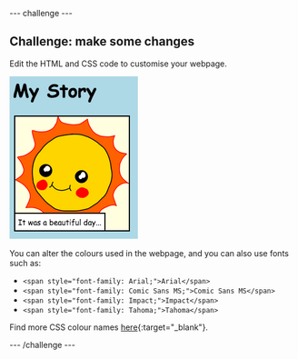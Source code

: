 --- challenge ---
## Challenge: make some changes
Edit the HTML and CSS code to customise your webpage.

![screenshot](images/story-changes.png)

You can alter the colours used in the webpage, and you can also use fonts such as:
+ `<span style="font-family: Arial;">Arial</span>`
+ `<span style="font-family: Comic Sans MS;">Comic Sans MS</span>`
+ `<span style="font-family: Impact;">Impact</span>`
+ `<span style="font-family: Tahoma;">Tahoma</span>`

Find more CSS colour names [here](http://jumpto.cc/colours){:target="_blank"}.

--- /challenge ---

